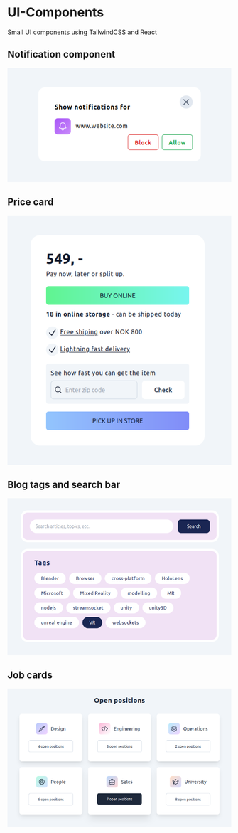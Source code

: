 # UI-Components
Small UI components using TailwindCSS and React

## Notification component
![Notification](/img/Notification_component.png?raw=true)

## Price card
![Price card](/img/Price-card-component.png?raw=true)

## Blog tags and search bar
![Blog](/img/blog-component.png?raw=true)

## Job cards
![Job cards](/img/job-cards.png?raw=true)

